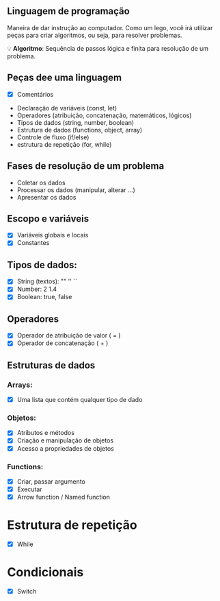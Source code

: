 ## Linguagem de programação

Maneira de dar instrução ao computador.
Como um lego, você irá utilizar peças para criar algoritmos, ou seja, para resolver problemas.

💡 **Algoritmo**: Sequência de passos lógica e finita para resolução de um problema.

## Peças dee uma linguagem
- [x] Comentários
- Declaração de variáveis (const, let)
- Operadores (atribuição, concatenação, matemáticos, lógicos)
- Tipos de dados (string, number, boolean)
- Estrutura de dados (functions, object, array)
- Controle de fluxo (if/else)
- estrutura de repetição (for, while)

## Fases de resolução de um problema
- Coletar os dados
- Processar os dados (manipular, alterar ...)
- Apresentar os dados

## Escopo e variáveis
- [x] Variáveis globais e locais
- [x] Constantes

## Tipos de dados:
- [x] String (textos): "" '' ``
- [x] Number: 2 1.4
- [x] Boolean: true, false

## Operadores
- [x] Operador de atribuição de valor ( = )
- [x] Operador de concatenação ( + )

## Estruturas de dados

### Arrays:
- [x] Uma lista que contém qualquer tipo de dado

### Objetos:
- [x] Atributos e métodos
- [x] Criação e manipulação de objetos
- [x] Acesso a propriedades de objetos

### Functions:
- [x] Criar, passar argumento
- [x] Executar
- [x] Arrow function / Named function

# Estrutura de repetição
- [x] While

# Condicionais

- [x] Switch